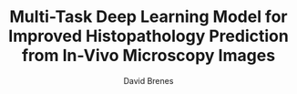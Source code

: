 ---
paperId: 14
author: David Brenes
publicationauthor: Brenes, D. 
title: Multi-Task Deep Learning Model for Improved Histopathology Prediction from In-Vivo Microscopy Images
pdf: Poster_Brenes_David.pdf
poster: --
alt: --
type: Poster
topic: Medical Imaging
link: https://research.latinxinai.org/papers/neurips/2019/pdf/Poster_Brenes_David.pdf
conference: neurips
year: 2019
tags: neurips-2019
location: Vancouver, Canada
---